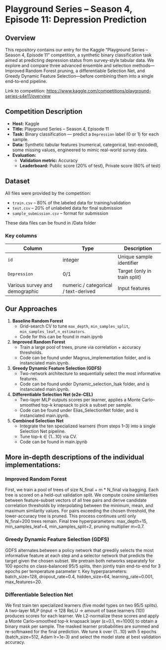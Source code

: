 # Playground Series – Season 4, Episode 11: Depression Prediction

## Overview

This repository contains our entry for the Kaggle “Playground Series – Season 4, Episode 11” competition, a synthetic binary classification task aimed at predicting depression status from survey-style tabular data. We explore and compare three advanced ensemble and selection methods—Improved Random Forest pruning, a differentiable Selection Net, and Greedy Dynamic Feature Selection—before combining them into a single end-to-end pipeline.

Link to competition: https://www.kaggle.com/competitions/playground-series-s4e11/overview

## Competition Description

- **Host:** Kaggle  
- **Title:** Playground Series – Season 4, Episode 11  
- **Task:** Binary classification — predict a `Depression` label (0 or 1) for each sample.  
- **Data:** Synthetic tabular features (numerical, categorical, text-encoded), some missing values, engineered to mimic real-world survey data.  
- **Evaluation:**  
  - **Validation metric:** Accuracy  
  - **Leaderboard:** Public score (20% of test), Private score (80% of test)  



## Dataset

All files were provided by the competition:

- `train.csv` – 80% of the labeled data for training/validation  
- `test.csv` – 20% of unlabeled data for final submission  
- `sample_submission.csv` – format for submission  

These data files can be found in /Data folder

### Key columns

| Column                          | Type        | Description                                 |
|---------------------------------|-------------|---------------------------------------------|
| `id`                            | integer     | Unique sample identifier                    |
| `Depression`                    | 0/1         | Target (only in train split)                |
| Various survey and demographic  | numeric / categorical / text-derived | Input features             |


## Our Approaches

1. **Baseline Random Forest**  
   - Grid-search CV to tune `max_depth`, `min_samples_split`, `min_samples_leaf`, `n_estimators`.  
   - Code for this can be found in main.ipynb
2. **Improved Random Forest**  
   - Train a large pool of trees, prune via correlation + accuracy thresholds.  
   - Code can be found under Magnus_implementation folder, and is instanciated main.ipynb.
3. **Greedy Dynamic Feature Selection (GDFS)**  
   - Two-network architecture to sequentially select the most informative features.  
    - Code can be found under Dynamic_selection_Isak folder, and is instanciated main.ipynb.
4. **Differentiable Selection Net (e2e-CEL)**  
   - Two-layer MLP outputs scores per learner, applies a Monte Carlo–smoothed top-k knapsack to pick a subset per sample.  
   - Code can be found under Elias_SelectionNet folder, and is instanciated main.ipynb.
5. **Combined Selection Net**  
   - Integrate the ten specialized learners (from steps 1–3) into a single Selection Net pipeline.  
   - Tune top-k ∈ {1…10} via CV. 
   - Code can be found in main.ipynb



## More in-depth descriptions of the individual implementations:

### Improved Random Forest
First, we train a pool of trees of size N_final + m * N_final via bagging. Each tree is scored on a held-out validation split. We compute cosine similarities between feature-subset vectors of all tree pairs and derive candidate correlation thresholds by interpolating between the minimum, mean, and maximum similarity values. For pairs exceeding the chosen threshold, the lower-accuracy tree is pruned. This process continues until only N_final=200 trees remain. Final tree hyperparameters: max_depth=15, min_samples_leaf=4, min_samples_split=2, pruning multiplier m=0.7.

### Greedy Dynamic Feature Selection (GDFS)
GDFS alternates between a policy network that greedily selects the most informative feature at each step and a selector network that predicts the target given the chosen subset. We pretrain both networks separately for 100 epochs on class-balanced 95/5 splits, then jointly train end-to-end for 3 epochs per temperature parameter τ. Key hyperparameters: batch_size=128, dropout_rate=0.4, hidden_size=64, learning_rate=0.001, max_features=20.

### Differentiable Selection Net
We first train ten specialized learners (five model types on two 95/5 splits). A two-layer MLP (input → 128 ReLU → amount of base learners (10)) produces scores for each learner. We L2-normalize these scores and apply a Monte Carlo–smoothed top-k knapsack layer (ε=0.1, m=1000) to obtain a binary mask per sample. The masked learner probabilities are summed and re-softmaxed for the final prediction. We tune k over {1…10} with 5 epochs (batch_size=512, Adam lr=1e-3) and select the model state at best validation accuracy.
